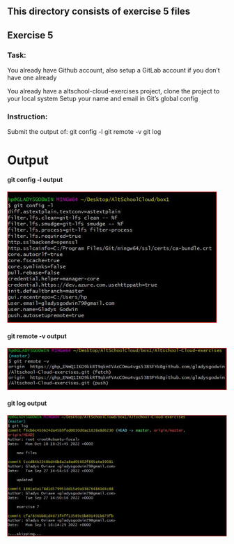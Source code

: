 ## This directory consists of exercise 5 files

## Exercise 5

### Task:

You already have Github account, also setup a GitLab account if you don’t have one already
  
You already have a altschool-cloud-exercises project, clone the project to your local system
Setup your name and email in Git’s global config

### Instruction:

Submit the output of:
git config -l
git remote -v
git log


# Output

#### git config -l output

![images displaying gitconfig -l command output](/gitconfig-clon/images/gitconfig-l.JPG "git config -l output")

#### git remote -v output

![images displaying gitremote -v command output](/gitconfig-clon/images/gitremotev.JPG "git remote -v output")

#### git log output

![images displaying git log command output](/gitconfig-clon/images/gitlog-output.JPG "git config -l output")

